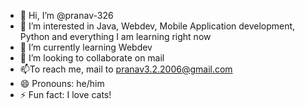 - 👋 Hi, I’m @pranav-326
- 👀 I’m interested in Java, Webdev, Mobile Application development, Python and everything I am learning right now
- 🌱 I’m currently learning Webdev
- 💞️ I’m looking to collaborate on mail
- 📫To reach me, mail to pranav3.2.2006@gmail.com
- 😄 Pronouns: he/him
- ⚡ Fun fact: I love cats!

<!---
pranav-326/pranav-326 is a ✨ special ✨ repository because its `README.md` (this file) appears on your GitHub profile.
You can click the Preview link to take a look at your changes.
--->
